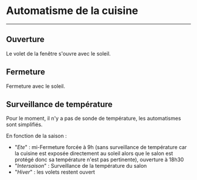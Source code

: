# Automatisme de la cuisine
---

## Ouverture

Le volet de la fenêtre s'ouvre avec le soleil.

## Fermeture

Fermeture avec le soleil.

## Surveillance de température

Pour le moment, il n'y a pas de sonde de température, les automatismes sont simplifiés.

En fonction de la saison :
  - "*Ete*" : mi-Fermeture forcée à 9h (sans surveillance de température car la cuisine est exposée directement au soleil alors que le salon est protégé donc sa température n'est pas pertinente), ouverture à 18h30
  - "*Intersaison*" : Surveillance de la température du salon
  - "*Hiver*" : les volets restent ouvert
